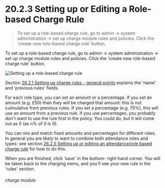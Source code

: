 # 20.2.3    Setting up or Editing a Role-based Charge Rule

> To set up a role-based charge rule, go to admin -> system administration -> set up charge module rules and policies. Click the 'create new role-based charge rule' button. 

To set up a role-based charge rule, go to admin -> system administration -> set up charge module rules and policies. Click the 'create new role-based charge rule' button. 

![Setting up a role-based charge rule]({{imgpath}}243a.png)

Section [26.2.1  Setting up charge rules - general points](/help/index/v/{{version}}/p/26.2.1) explains the 'name' and 'previous rules' fields. 

For each role type, you can set an amount or a percentage. If you set an amount (e.g. £50) then they will be charged that amount: this is not culmulative from previous rules. If you set a percentage (e.g. 75%), this will use an amount from a previous rule. If you use percentages, you probably don't want to use the rule first in the policy. You could do, but it will come out as 0 (as n% of 0 is 0). 

You can mix and match fixed amounts and percentages for different roles. In general you are likely to want to combine both attendance roles and types: see section [26.2.5  Setting up or editing an attendance/role based charge rule](/help/index/v/{{version}}/p/26.2.5) for how to do this. 

When you are finished, click 'save' in the bottom- right hand corner. You will be taken back to the charging menu, and you'll see your new rule in the 'rules' section. 

###### charge module

